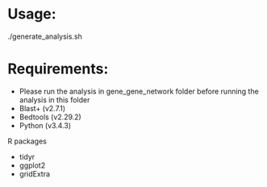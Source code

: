 # Usage:
./generate_analysis.sh

# Requirements:

- Please run the analysis in gene_gene_network folder before running the analysis in this folder
- Blast+ (v2.7.1)
- Bedtools (v2.29.2)
- Python (v3.4.3)

R packages
- tidyr
- ggplot2
- gridExtra
